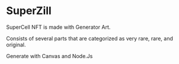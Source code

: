 # SuperZill

SuperCell NFT is made with Generator Art.

Consists of several parts that are categorized as very rare, rare, and original.

Generate with Canvas and Node.Js
